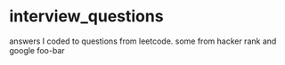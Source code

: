 # interview_questions
answers I coded to questions from leetcode. some from hacker rank and google foo-bar
